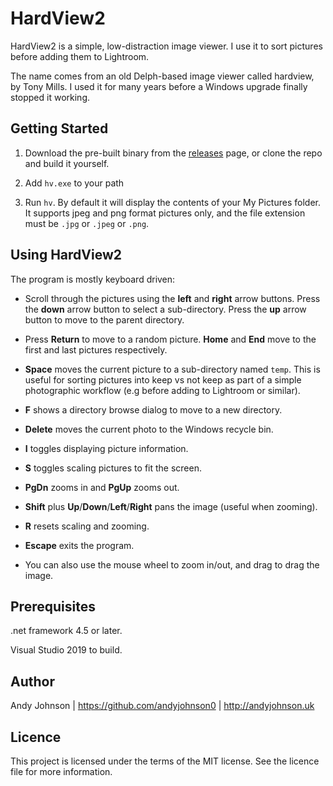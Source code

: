 # HardView2

HardView2 is a simple, low-distraction image viewer. I use it to sort pictures before adding them to Lightroom.

The name comes from an old Delph-based image viewer called hardview, by Tony Mills. I used it for many years
before a Windows upgrade finally stopped it working.


## Getting Started

1. Download the pre-built binary from the [releases](https://github.com/andyjohnson0/HardView2/releases)
page, or clone the repo and build it yourself.

2. Add `hv.exe` to your path

3. Run `hv`. By default it will display the contents of your My Pictures folder.
It supports jpeg and png format pictures only, and the file extension must be
`.jpg` or `.jpeg` or `.png`.

## Using HardView2

The program is mostly keyboard driven:

* Scroll through the pictures using the **left** and **right** arrow buttons. 
Press the **down** arrow button to select a sub-directory. 
Press the **up** arrow button to move to the parent directory.

* Press **Return** to move to a random picture.
**Home** and **End** move to the first and last pictures respectively.

* **Space** moves the current picture to a sub-directory named `temp`. This is useful for sorting pictures into
keep vs not keep as part of a simple photographic workflow (e.g before adding to Lightroom or similar).

* **F** shows a directory browse dialog to move to a new directory.

* **Delete** moves the current photo to the Windows recycle bin.

* **I** toggles displaying picture information.

* **S** toggles scaling pictures to fit the screen.

* **PgDn** zooms in and **PgUp** zooms out.

* **Shift** plus **Up**/**Down**/**Left**/**Right** pans the image (useful when zooming).

* **R** resets scaling and zooming.

* **Escape** exits the program.

* You can also use the mouse wheel to zoom in/out, and drag to drag the image.

## Prerequisites

.net framework 4.5 or later.

Visual Studio 2019 to build.

## Author

Andy Johnson | https://github.com/andyjohnson0 | http://andyjohnson.uk

## Licence

This project is licensed under the terms of the MIT license. See the licence file for more information.
